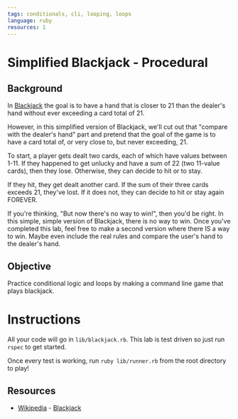 ```yaml
---
tags: conditionals, cli, looping, loops
language: ruby
resources: 1
---
```


# Simplified Blackjack - Procedural

## Background

In [Blackjack](http://en.wikipedia.org/wiki/Blackjack) the goal is to have a hand that is closer to 21 than the dealer's hand without ever exceeding a card total of 21. 

However, in this simplified version of Blackjack, we'll cut out that "compare with the dealer's hand" part and pretend that the goal of the game is to have a card total of, or very close to, but never exceeding, 21.

To start, a player gets dealt two cards, each of which have values between 1-11. If they happened to get unlucky and have a sum of 22 (two 11-value cards), then they lose. Otherwise, they can decide to hit or to stay.

If they hit, they get dealt another card. If the sum of their three cards exceeds 21, they've lost. If it does not, they can decide to hit or stay again FOREVER.

If you're thinking, "But now there's no way to win!", then you'd be right. In this simple, simple version of Blackjack, there is no way to win. Once you've completed this lab, feel free to make a second version where there IS a way to win. Maybe even include the real rules and compare the user's hand to the dealer's hand.

## Objective

Practice conditional logic and loops by making a command line game that plays blackjack. 

# Instructions

All your code will go in `lib/blackjack.rb`. This lab is test driven so just run `rspec` to get started.

Once every test is working, run  `ruby lib/runner.rb` from the root directory to play!

## Resources
* [Wikipedia](http://en.wikipedia.org/) - [Blackjack](http://en.wikipedia.org/wiki/Blackjack)
